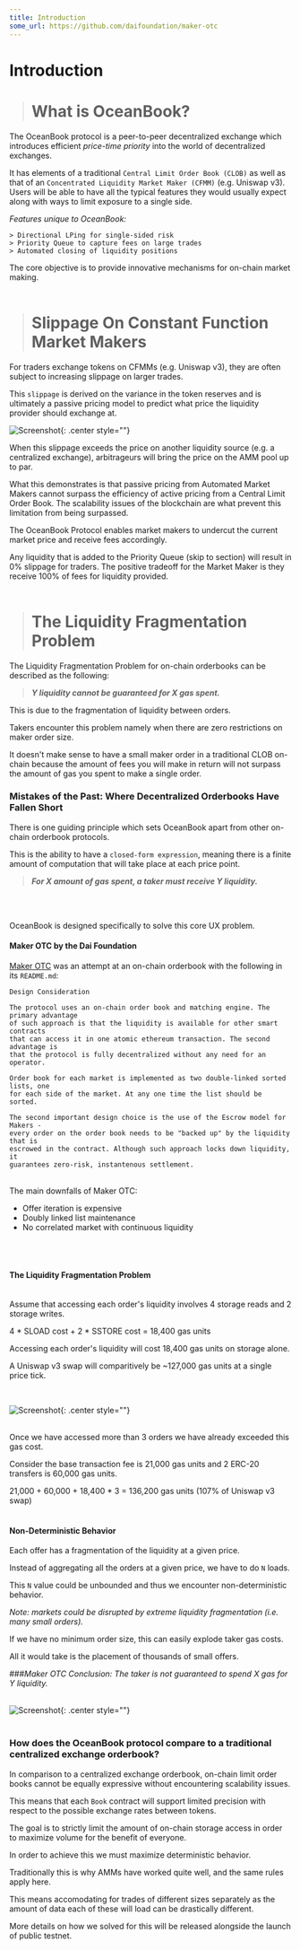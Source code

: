 ```yaml
---
title: Introduction
some_url: https://github.com/daifoundation/maker-otc
---
```

# Introduction

># **What is OceanBook?**

The OceanBook protocol is a peer-to-peer decentralized exchange which introduces efficient <em>price-time priority</em> into the world of decentralized exchanges.

It has elements of a traditional `Central Limit Order Book (CLOB)` as well as that of an `Concentrated Liquidity Market Maker (CFMM)` (e.g. Uniswap v3). Users will be able to have all the typical features they would usually expect along with ways to limit exposure to a single side.

<em>Features unique to OceanBook:</em>
```
> Directional LPing for single-sided risk
> Priority Queue to capture fees on large trades
> Automated closing of liquidity positions
```

The core objective is to provide innovative mechanisms for on-chain market making.
<br/><br/>


># **Slippage On Constant Function Market Makers**

For traders exchange tokens on CFMMs (e.g. Uniswap v3), they are often subject to increasing slippage on larger trades.

This `slippage` is derived on the variance in the token reserves and is ultimately a passive pricing model to predict what price the liquidity provider should exchange at.

![Screenshot](slippage.jpeg){: .center style=""}

When this slippage exceeds the price on another liquidity source (e.g. a centralized exchange), arbitrageurs
will bring the price on the AMM pool up to par.

What this demonstrates is that passive pricing from Automated Market Makers cannot surpass the efficiency of active pricing from a Central Limit Order Book. The scalability issues of the blockchain are what prevent this limitation from being surpassed.

The OceanBook Protocol enables market makers to undercut the current market price and receive fees accordingly. 

Any liquidity that is added to the Priority Queue (skip to section) will result in 0% slippage for traders. The positive tradeoff for the Market Maker is they receive 100% of fees for liquidity provided.
<br/><br/>
># **The Liquidity Fragmentation Problem**

The Liquidity Fragmentation Problem for on-chain orderbooks can be described as the following:

> **<em>Y liquidity cannot be guaranteed for X gas spent.</em>**

This is due to the fragmentation of liquidity between orders.

Takers encounter this problem namely when there are zero restrictions on maker order size.

It doesn't make sense to have a small maker order in a traditional CLOB on-chain because the amount of fees you will make in return will not surpass the amount of gas you spent to make a single order.

### **Mistakes of the Past: Where Decentralized Orderbooks Have Fallen Short**

There is one guiding principle which sets OceanBook apart from other on-chain orderbook protocols.

This is the ability to have a `closed-form expression`, meaning there is a finite amount of computation that will take place at each price point.

> **<em>For X amount of gas spent, a taker must receive Y liquidity.</em>**
<br/>
<br/>

OceanBook is designed specifically to solve this core UX problem.
#### **Maker OTC by the Dai Foundation**

[Maker OTC](https://github.com/daifoundation/maker-otc) was an attempt at an on-chain orderbook with the following in its `README.md`:

```
Design Consideration

The protocol uses an on-chain order book and matching engine. The primary advantage
of such approach is that the liquidity is available for other smart contracts 
that can access it in one atomic ethereum transaction. The second advantage is
that the protocol is fully decentralized without any need for an operator.

Order book for each market is implemented as two double-linked sorted lists, one
for each side of the market. At any one time the list should be sorted.

The second important design choice is the use of the Escrow model for Makers - 
every order on the order book needs to be "backed up" by the liquidity that is
escrowed in the contract. Although such approach locks down liquidity, it 
guarantees zero-risk, instantenous settlement.
```
<br/>
The main downfalls of Maker OTC:

- Offer iteration is expensive
- Doubly linked list maintenance
- No correlated market with continuous liquidity
<br/>
<br/>

#### **The Liquidity Fragmentation Problem**
<br/>
Assume that accessing each order's liquidity involves 4 storage reads and 2 storage writes.

4 * SLOAD cost + 2 * SSTORE cost = 18,400 gas units

Accessing each order's liquidity will cost 18,400 gas units on storage alone.

A Uniswap v3 swap will comparitively be ~127,000 gas units at a single price tick.

<br/>

![Screenshot](maker-otc-gas.png){: .center style=""}
<br/>
<br/>

Once we have accessed more than 3 orders we have already exceeded this gas cost.

Consider the base transaction fee is 21,000 gas units and 2 ERC-20 transfers is 60,000 gas units.

21,000 + 60,000 + 18,400 * 3 = 136,200 gas units (107% of Uniswap v3 swap)
<br/>
<br/>
#### **Non-Deterministic Behavior**
Each offer has a fragmentation of the liquidity at a given price.

Instead of aggregating all the orders at a given price, we have to do `N` loads.

This `N` value could be unbounded and thus we encounter non-deterministic behavior.

*Note: markets could be disrupted by extreme liquidity fragmentation (i.e. many small orders).*

If we have no minimum order size, this can easily explode taker gas costs.

All it would take is the placement of thousands of small offers.

###<em>Maker OTC Conclusion:
The taker is not guaranteed to spend X gas for Y liquidity.</em>
<br/>
<br/>

![Screenshot](maker-otc-gas.png){: .center style=""}
<br/>
<br/>

### **How does the OceanBook protocol compare to a traditional centralized exchange orderbook?**

In comparison to a centralized exchange orderbook, on-chain limit order books cannot be equally expressive without encountering scalability issues.

This means that each `Book` contract will support limited precision with respect to the possible exchange rates between tokens.

The goal is to strictly limit the amount of on-chain storage access in order to maximize volume for the benefit of everyone.

In order to achieve this we must maximize deterministic behavior.

Traditionally this is why AMMs have worked quite well, and the same rules apply here.

This means accomodating for trades of different sizes separately as the amount of data each of these will load can be drastically different.

More details on how we solved for this will be released alongside the launch of public testnet.

<br/>
<br/>







